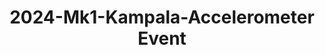---
schema: liveme
title: 2024-Mk1-Kampala-Accelerometer Event
organization: Knowledge Diversity, Trento University  # Copyright Holders in the config file 
notes: 3D vector of the acceleration.
resources:
    - name: codebook
      # URL must link to the corresponding codebook
      url: >-
          /liveme/documentation/codebooks/accelerometer.html
      format: html
    - name: project description
      url: >-
          /liveme/documentation/shb
      format: html
    - name: Datascientia community project
      url: >-
          https://ds.datascientia.eu/community/public/projects/63cd43b5-9e20-4f36-a6b6-275946352522
      format: html
license: 'https://datascientiafoundation.github.io/LivePeople/resources/2023LivePeopleLicense.html'  # Fixed field

dataset_name: Accelerometer 
location: Kampala (UG)
latitude_map: 46.04  # Keep fixed
longitude_map: 11.07 # Keep fixed
start_date: 2024-03-18T00:00
end_date: 2024-05-13T00:00
dataset_type: Sensors  # Dynamically generated based on datasets
sensor_type: Motion # Can be dynamically generated if needed
size: 71,45 MB  # Compute based on the dataset
dataset_format: parquet  # Fixed
data_origin: direct observation
number_participants: 1
language: unknown
collection_name: SHB course
project_url: <a href="https://ds.datascientia.eu/community/public/projects/63cd43b5-9e20-4f36-a6b6-275946352522">Datascientia community project</a>
5_stars: 3  # Fixed value
publication_date: 2024-09-16 17:54:01  # Current timestamp
identifier: 007.AAN.AAN.AY  # Generated based on the defined rules
request_contact: datadistribution.knowdive@unitn.it
maintainer: Matteo Busso, Andrea Bontempelli  # Maintainer based on authors
maintainer_email: datadistribution.knowdive@unitn.it  # Fixed email
category:
  - Personal data
type:
  - Datasets
---